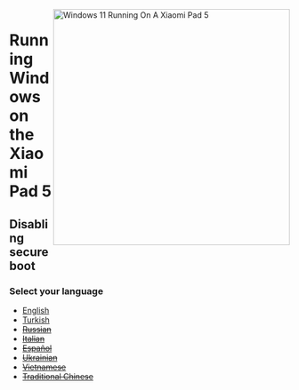 ﻿<img align="right" src="https://raw.githubusercontent.com/erdilS/Port-Windows-11-Xiaomi-Pad-5/main/nabu.png" width="425" alt="Windows 11 Running On A Xiaomi Pad 5">

# Running Windows on the Xiaomi Pad 5

## Disabling secureboot

### Select your language

- [English](English/disable-secureboot-en.md)
- [Turkish](Turkish/disable-secureboot-tr.md)
- ~~[Russian](Russian/disable-secureboot-ru.md)~~
- ~~[Italian](Italian/disable-secureboot-it.md)~~
- ~~[Español](Español/disable-secureboot-es.md)~~
- ~~[Ukrainian](Ukrainian/disable-secureboot-uk.md)~~
- ~~[Vietnamese](Vietnamese/disable-secureboot-vi.md)~~
- ~~[Traditional Chinese](Traditional%20Chinese/disable-secureboot-tw.md)~~








